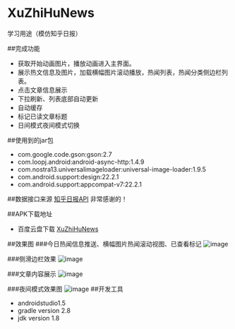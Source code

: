 # XuZhiHuNews
学习用途（模仿知乎日报）



##完成功能
* 获取开始动画图片，播放动画进入主界面。
* 展示热文信息及图片，加载横幅图片滚动播放，热闻列表，热闻分类侧边栏列表。
* 点击文章信息展示
* 下拉刷新、列表底部自动更新
* 自动缓存
* 标记已读文章标题
* 日间模式夜间模式切换


  
##使用到的jar包
* com.google.code.gson:gson:2.7
* com.loopj.android:android-async-http:1.4.9
* com.nostra13.universalimageloader:universal-image-loader:1.9.5
* com.android.support:design:22.2.1
* com.android.support:appcompat-v7:22.2.1
  

##数据接口来源
  [知乎日报API](https://github.com/izzyleung/ZhihuDailyPurify/wiki/%E7%9F%A5%E4%B9%8E%E6%97%A5%E6%8A%A5-API-%E5%88%86%E6%9E%90)
  非常感谢的！
  
##APK下载地址
* 百度云盘下载
  [XuZhiHuNews](http://pan.baidu.com/s/1hr7ZUiK)
  
##效果图
###今日热闻信息推送、横幅图片热闻滚动视图、已查看标记
![image](https://github.com/xu-ligu/XuZhiHuNews/raw/master/Banner.png)

  
###侧滑边栏效果
![image](https://github.com/xu-ligu/XuZhiHuNews/raw/master/menu.png)
  
###文章内容展示
![image](https://github.com/xu-ligu/XuZhiHuNews/raw/master/late.png)
  
###夜间模式效果图
![image](https://github.com/xu-ligu/XuZhiHuNews/raw/master/dark.png)
##开发工具
 * androidstudio1.5
 * gradle version 2.8
 * jdk version 1.8

